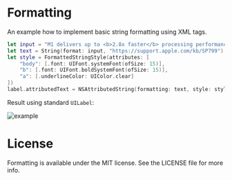 # Formatting

An example how to implement basic string formatting using XML tags. 

```swift
let input = "M1 delivers up to <b>2.8x faster</b> processing performance than the <a href='%@'>previous generation.</a>"
let text = String(format: input, "https://support.apple.com/kb/SP799")
let style = FormattedStringStyle(attributes: [
    "body": [.font: UIFont.systemFont(ofSize: 15)],
    "b": [.font: UIFont.boldSystemFont(ofSize: 15)],
    "a": [.underlineColor: UIColor.clear]
])
label.attributedText = NSAttributedString(formatting: text, style: style)
```

Result using standard `UILabel`:

![example](https://user-images.githubusercontent.com/1567433/100555152-9d7a7280-3267-11eb-82ea-57ee43352468.png)

# License

Formatting is available under the MIT license. See the LICENSE file for more info.
